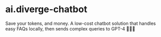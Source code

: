 # ai.diverge-chatbot
Save your tokens, and money. A low-cost chatbot solution that handles easy FAQs locally, then sends complex queries to GPT-4 🚀💬✨
